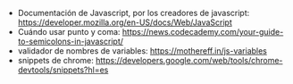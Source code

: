 - Documentación de Javascript, por los creadores de javascript: https://developer.mozilla.org/en-US/docs/Web/JavaScript
- Cuándo usar punto y coma: https://news.codecademy.com/your-guide-to-semicolons-in-javascript/
- validador de nombres de variables: https://mothereff.in/js-variables
- snippets de chrome: https://developers.google.com/web/tools/chrome-devtools/snippets?hl=es

